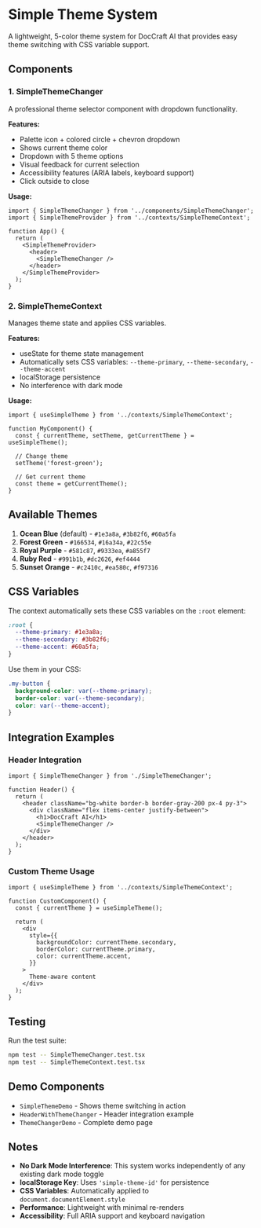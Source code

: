# Simple Theme System

A lightweight, 5-color theme system for DocCraft AI that provides easy theme switching with CSS variable support.

## Components

### 1. SimpleThemeChanger

A professional theme selector component with dropdown functionality.

**Features:**

- Palette icon + colored circle + chevron dropdown
- Shows current theme color
- Dropdown with 5 theme options
- Visual feedback for current selection
- Accessibility features (ARIA labels, keyboard support)
- Click outside to close

**Usage:**

```tsx
import { SimpleThemeChanger } from '../components/SimpleThemeChanger';
import { SimpleThemeProvider } from '../contexts/SimpleThemeContext';

function App() {
  return (
    <SimpleThemeProvider>
      <header>
        <SimpleThemeChanger />
      </header>
    </SimpleThemeProvider>
  );
}
```

### 2. SimpleThemeContext

Manages theme state and applies CSS variables.

**Features:**

- useState for theme state management
- Automatically sets CSS variables: `--theme-primary`, `--theme-secondary`, `--theme-accent`
- localStorage persistence
- No interference with dark mode

**Usage:**

```tsx
import { useSimpleTheme } from '../contexts/SimpleThemeContext';

function MyComponent() {
  const { currentTheme, setTheme, getCurrentTheme } = useSimpleTheme();

  // Change theme
  setTheme('forest-green');

  // Get current theme
  const theme = getCurrentTheme();
}
```

## Available Themes

1. **Ocean Blue** (default) - `#1e3a8a`, `#3b82f6`, `#60a5fa`
2. **Forest Green** - `#166534`, `#16a34a`, `#22c55e`
3. **Royal Purple** - `#581c87`, `#9333ea`, `#a855f7`
4. **Ruby Red** - `#991b1b`, `#dc2626`, `#ef4444`
5. **Sunset Orange** - `#c2410c`, `#ea580c`, `#f97316`

## CSS Variables

The context automatically sets these CSS variables on the `:root` element:

```css
:root {
  --theme-primary: #1e3a8a;
  --theme-secondary: #3b82f6;
  --theme-accent: #60a5fa;
}
```

Use them in your CSS:

```css
.my-button {
  background-color: var(--theme-primary);
  border-color: var(--theme-secondary);
  color: var(--theme-accent);
}
```

## Integration Examples

### Header Integration

```tsx
import { SimpleThemeChanger } from './SimpleThemeChanger';

function Header() {
  return (
    <header className="bg-white border-b border-gray-200 px-4 py-3">
      <div className="flex items-center justify-between">
        <h1>DocCraft AI</h1>
        <SimpleThemeChanger />
      </div>
    </header>
  );
}
```

### Custom Theme Usage

```tsx
import { useSimpleTheme } from '../contexts/SimpleThemeContext';

function CustomComponent() {
  const { currentTheme } = useSimpleTheme();

  return (
    <div
      style={{
        backgroundColor: currentTheme.secondary,
        borderColor: currentTheme.primary,
        color: currentTheme.accent,
      }}
    >
      Theme-aware content
    </div>
  );
}
```

## Testing

Run the test suite:

```bash
npm test -- SimpleThemeChanger.test.tsx
npm test -- SimpleThemeContext.test.tsx
```

## Demo Components

- `SimpleThemeDemo` - Shows theme switching in action
- `HeaderWithThemeChanger` - Header integration example
- `ThemeChangerDemo` - Complete demo page

## Notes

- **No Dark Mode Interference**: This system works independently of any existing dark mode toggle
- **localStorage Key**: Uses `'simple-theme-id'` for persistence
- **CSS Variables**: Automatically applied to `document.documentElement.style`
- **Performance**: Lightweight with minimal re-renders
- **Accessibility**: Full ARIA support and keyboard navigation
